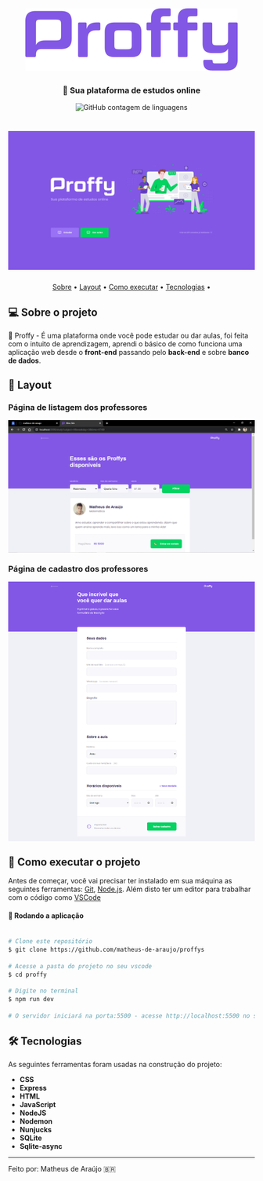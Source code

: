 <h1 align="center" >
    <img alt="Logo Proffy" src="/public/images/logo.png" />
</h1>

<h3 align="center">
    📖 Sua plataforma de estudos online
</h3>

<p align="center">
  <img alt="GitHub contagem de linguagens" src="https://img.shields.io/github/languages/count/grioos/proffy-discovery?color=%2304D361">
</p>

<h1 align="center">
    <img alt="NextLevelWeek#02" title="#NextLevelWeek#02" src="/public/images/home-page.png" />
</h1>

<p align="center">
	<a href="#-sobre-o-projeto">Sobre</a> •
	<a href="#-layout">Layout</a> • 
 	<a href="#-como-executar-o-projeto">Como executar</a> • 
  <a href="#-tecnologias">Tecnologias</a> • 
</p>


## 💻 Sobre o projeto

🏫 Proffy - É uma plataforma onde você pode estudar ou dar aulas, foi feita com o intuito de aprendizagem, aprendi o básico de como funciona uma aplicação web desde o **front-end** 
passando pelo **back-end** e sobre **banco de dados**.

## 🎨 Layout

###  Página de listagem dos professores

<p align="center" style="display: flex; align-items: flex-start; justify-content: center;">
  	<img alt="Página de cadastro de vídeo" src="/public/images/study-page.png" width="100%">
</p>

###  Página de cadastro dos professores

<p align="center" style="display: flex; align-items: flex-start; justify-content: center;">
  	<img alt="Página de cadastro de vídeo" src="/public/images/give-classes-fullpage.png" width="100%">
</p>

## 🚀 Como executar o projeto

Antes de começar, você vai precisar ter instalado em sua máquina as seguintes ferramentas:
[Git](https://git-scm.com), [Node.js](https://nodejs.org/en/). 
Além disto ter um editor para trabalhar com o código como [VSCode](https://code.visualstudio.com/)

#### 🧭 Rodando a aplicação

```bash

# Clone este repositório
$ git clone https://github.com/matheus-de-araujo/proffys

# Acesse a pasta do projeto no seu vscode
$ cd proffy

# Digite no terminal 
$ npm run dev

# O servidor iniciará na porta:5500 - acesse http://localhost:5500 no seu navegador
```

## 🛠 Tecnologias

As seguintes ferramentas foram usadas na construção do projeto:

- **CSS**
- **Express**
- **HTML**
- **JavaScript**
- **NodeJS**
- **Nodemon**
- **Nunjucks**
- **SQLite**
- **Sqlite-async**

---

Feito por: Matheus de Araújo 🇧🇷
